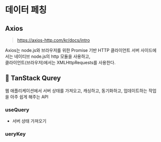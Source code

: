# 데이터 페칭

## Axios

> https://axios-http.com/kr/docs/intro

Axios는 node.js와 브라우저를 위한 Promise 기반 HTTP 클라이언트
서버 사이드에서는 네이티브 node.js의 http 모듈을 사용하고,  
클라이언트(브라우저)에서는 XMLHttpRequests를 사용한다.

##  TanStack Qurey

웹 애플리케이션에서 서버 상태를 가져오고, 캐싱하고, 동기화하고, 업데이트하는 작업을 아주
쉽게 해주는 API

### useQuery

- 서버 상태 가져오기

### ueryKey
